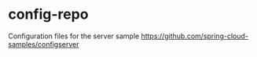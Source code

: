 # config-repo
Configuration files for the server sample https://github.com/spring-cloud-samples/configserver
